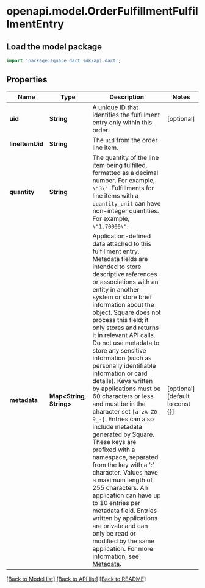 # openapi.model.OrderFulfillmentFulfillmentEntry

## Load the model package
```dart
import 'package:square_dart_sdk/api.dart';
```

## Properties
Name | Type | Description | Notes
------------ | ------------- | ------------- | -------------
**uid** | **String** | A unique ID that identifies the fulfillment entry only within this order. | [optional] 
**lineItemUid** | **String** | The `uid` from the order line item. | 
**quantity** | **String** | The quantity of the line item being fulfilled, formatted as a decimal number. For example, `\"3\"`. Fulfillments for line items with a `quantity_unit` can have non-integer quantities. For example, `\"1.70000\"`. | 
**metadata** | **Map<String, String>** | Application-defined data attached to this fulfillment entry. Metadata fields are intended to store descriptive references or associations with an entity in another system or store brief information about the object. Square does not process this field; it only stores and returns it in relevant API calls. Do not use metadata to store any sensitive information (such as personally identifiable information or card details). Keys written by applications must be 60 characters or less and must be in the character set `[a-zA-Z0-9_-]`. Entries can also include metadata generated by Square. These keys are prefixed with a namespace, separated from the key with a ':' character. Values have a maximum length of 255 characters. An application can have up to 10 entries per metadata field. Entries written by applications are private and can only be read or modified by the same application. For more information, see [Metadata](https://developer.squareup.com/docs/build-basics/metadata). | [optional] [default to const {}]

[[Back to Model list]](../README.md#documentation-for-models) [[Back to API list]](../README.md#documentation-for-api-endpoints) [[Back to README]](../README.md)


